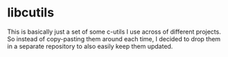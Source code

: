 # libcutils

This is basically just a set of some c-utils I use across of different projects.
So instead of copy-pasting them around each time, I decided to drop them in a 
separate repository to also easily keep them updated.
